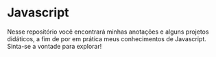 # Javascript
<p> Nesse repositório você encontrará minhas anotações e alguns projetos didáticos, a fim de por em prática meus conhecimentos de Javascript. Sinta-se a vontade para explorar! </p>
